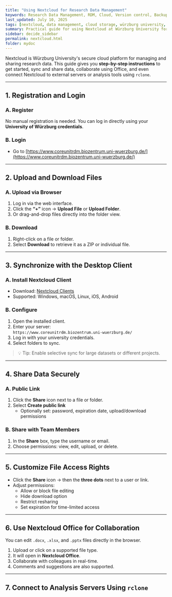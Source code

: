 ```yaml
---
title: "Using Nextcloud for Research Data Management"
keywords: Research Data Management, RDM, Cloud, Version control, Backup, Activity Log, Storage, Exchange, Rclone
last_updated: July 10, 2025
tags: [nextcloud, data management, cloud storage, würzburg university, rclone]
summary: Practical guide for using Nextcloud at Würzburg University for secure data storage, sharing, and integration with research workflows.
sidebar: decide_sidebar
permalink: nextcloud.html
folder: mydoc
---
```


Nextcloud is Würzburg University's secure cloud platform for managing and sharing research data. This guide gives you **step-by-step instructions** to get started, sync and share data, collaborate using Office, and even connect Nextcloud to external servers or analysis tools using `rclone`.

---

## 1. Registration and Login

### A. Register

No manual registration is needed. You can log in directly using your **University of Würzburg credentials**.

### B. Login

- Go to [https://www.coreunitrdm.biozentrum.uni-wuerzburg.de/](https://www.coreunitrdm.biozentrum.uni-wuerzburg.de/)


---

## 2. Upload and Download Files

### A. Upload via Browser

1. Log in via the web interface.
2. Click the **“+”** icon → **Upload File** or **Upload Folder**.
3. Or drag-and-drop files directly into the folder view.

### B. Download

1. Right-click on a file or folder.
2. Select **Download** to retrieve it as a ZIP or individual file.

---

## 3. Synchronize with the Desktop Client

### A. Install Nextcloud Client

- Download: [Nextcloud Clients](https://nextcloud.com/install/#install-clients)
- Supported: Windows, macOS, Linux, iOS, Android

### B. Configure

1. Open the installed client.
2. Enter your server:  
   `https://www.coreunitrdm.biozentrum.uni-wuerzburg.de/`
3. Log in with your university credentials.
4. Select folders to sync.

> 💡 Tip: Enable selective sync for large datasets or different projects.

---

## 4. Share Data Securely

### A. Public Link

1. Click the **Share** icon next to a file or folder.
2. Select **Create public link**
   - Optionally set: password, expiration date, upload/download permissions

### B. Share with Team Members

1. In the **Share** box, type the username or email.
2. Choose permissions: view, edit, upload, or delete.

---

## 5. Customize File Access Rights

- Click the **Share** icon → then the **three dots** next to a user or link.
- Adjust permissions:
  - Allow or block file editing
  - Hide download option
  - Restrict resharing
  - Set expiration for time-limited access

---

## 6. Use Nextcloud Office for Collaboration

You can edit `.docx`, `.xlsx`, and `.pptx` files directly in the browser.

1. Upload or click on a supported file type.
2. It will open in **Nextcloud Office**.
3. Collaborate with colleagues in real-time.
4. Comments and suggestions are also supported.

---

## 7. Connect to Analysis Servers Using `rclone`
